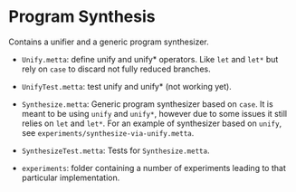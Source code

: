 # Program Synthesis

Contains a unifier and a generic program synthesizer.

- `Unify.metta`: define unify and unify* operators.  Like `let` and
  `let*` but rely on `case` to discard not fully reduced branches.

- `UnifyTest.metta`: test unify and unify* (not working yet).

- `Synthesize.metta`: Generic program synthesizer based on `case`.  It
  is meant to be using `unify` and `unify*`, however due to some
  issues it still relies on `let` and `let*`.  For an example of
  synthesizer based on `unify`, see
  `experiments/synthesize-via-unify.metta`.

- `SynthesizeTest.metta`: Tests for `Synthesize.metta`.

- `experiments`: folder containing a number of experiments leading to
  that particular implementation.
